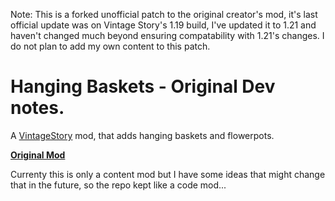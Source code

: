 Note: This is a forked unofficial patch to the original creator's mod, it's last official update was on Vintage Story's 1.19 build,
I've updated it to 1.21 and haven't changed much beyond ensuring compatability with 1.21's changes.
I do not plan to add my own content to this patch. 

# Hanging Baskets - Original Dev notes.

A [VintageStory](https://www.vintagestory.at/) mod, that adds hanging baskets and flowerpots.

**[Original Mod](https://mods.vintagestory.at/hangingbaskets)**

Currenty this is only a content mod but I have some ideas that might change that in the future, so the repo kept like a code mod...
